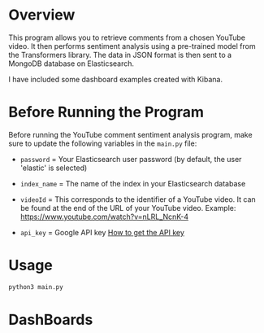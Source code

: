 # Overview

This program allows you to retrieve comments from a chosen YouTube video. It then performs sentiment analysis using a pre-trained model from the Transformers library. The data in JSON format is then sent to a MongoDB database on Elasticsearch.

I have included some dashboard examples created with Kibana.

# Before Running the Program

Before running the YouTube comment sentiment analysis program, make sure to update the following variables in the `main.py` file:

- `password` = Your Elasticsearch user password (by default, the user 'elastic' is selected)
- `index_name` = The name of the index in your Elasticsearch database

- `videoId` = This corresponds to the identifier of a YouTube video. It can be found at the end of the URL of your YouTube video.
  Example: https://www.youtube.com/watch?v=nLRL_NcnK-4

- `api_key` = Google API key
  [How to get the API key](https://support.google.com/googleapi/answer/6158862?hl=en)

# Usage

```python
python3 main.py
```

# DashBoards